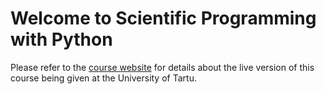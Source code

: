 # Welcome to Scientific Programming with Python

Please refer to the
[course website](http://schryer.github.io/python_course_material) for
details about the live version of this course being given at the
University of Tartu.
